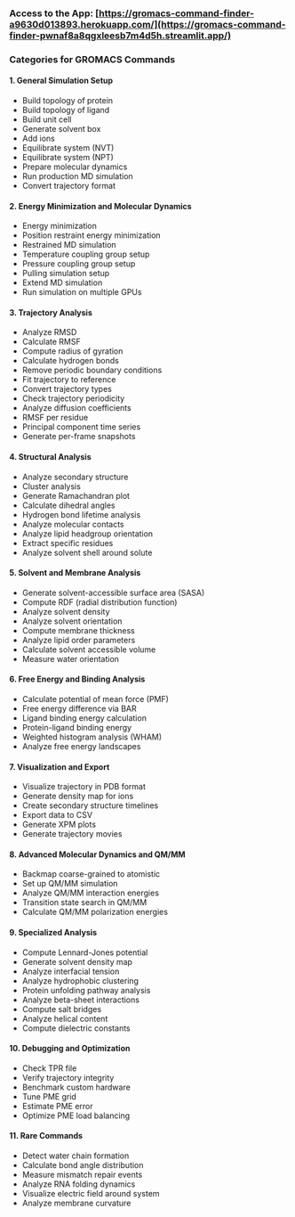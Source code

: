 ### Access to the App: [https://gromacs-command-finder-a9630d013893.herokuapp.com/](https://gromacs-command-finder-pwnaf8a8qgxleesb7m4d5h.streamlit.app/)



### **Categories for GROMACS Commands**

#### **1. General Simulation Setup**
- Build topology of protein
- Build topology of ligand
- Build unit cell
- Generate solvent box
- Add ions
- Equilibrate system (NVT)
- Equilibrate system (NPT)
- Prepare molecular dynamics
- Run production MD simulation
- Convert trajectory format

#### **2. Energy Minimization and Molecular Dynamics**
- Energy minimization
- Position restraint energy minimization
- Restrained MD simulation
- Temperature coupling group setup
- Pressure coupling group setup
- Pulling simulation setup
- Extend MD simulation
- Run simulation on multiple GPUs

#### **3. Trajectory Analysis**
- Analyze RMSD
- Calculate RMSF
- Compute radius of gyration
- Calculate hydrogen bonds
- Remove periodic boundary conditions
- Fit trajectory to reference
- Convert trajectory types
- Check trajectory periodicity
- Analyze diffusion coefficients
- RMSF per residue
- Principal component time series
- Generate per-frame snapshots

#### **4. Structural Analysis**
- Analyze secondary structure
- Cluster analysis
- Generate Ramachandran plot
- Calculate dihedral angles
- Hydrogen bond lifetime analysis
- Analyze molecular contacts
- Analyze lipid headgroup orientation
- Extract specific residues
- Analyze solvent shell around solute

#### **5. Solvent and Membrane Analysis**
- Generate solvent-accessible surface area (SASA)
- Compute RDF (radial distribution function)
- Analyze solvent density
- Analyze solvent orientation
- Compute membrane thickness
- Analyze lipid order parameters
- Calculate solvent accessible volume
- Measure water orientation

#### **6. Free Energy and Binding Analysis**
- Calculate potential of mean force (PMF)
- Free energy difference via BAR
- Ligand binding energy calculation
- Protein-ligand binding energy
- Weighted histogram analysis (WHAM)
- Analyze free energy landscapes

#### **7. Visualization and Export**
- Visualize trajectory in PDB format
- Generate density map for ions
- Create secondary structure timelines
- Export data to CSV
- Generate XPM plots
- Generate trajectory movies

#### **8. Advanced Molecular Dynamics and QM/MM**
- Backmap coarse-grained to atomistic
- Set up QM/MM simulation
- Analyze QM/MM interaction energies
- Transition state search in QM/MM
- Calculate QM/MM polarization energies

#### **9. Specialized Analysis**
- Compute Lennard-Jones potential
- Generate solvent density map
- Analyze interfacial tension
- Analyze hydrophobic clustering
- Protein unfolding pathway analysis
- Analyze beta-sheet interactions
- Compute salt bridges
- Analyze helical content
- Compute dielectric constants

#### **10. Debugging and Optimization**
- Check TPR file
- Verify trajectory integrity
- Benchmark custom hardware
- Tune PME grid
- Estimate PME error
- Optimize PME load balancing

#### **11. Rare Commands**
- Detect water chain formation
- Calculate bond angle distribution
- Measure mismatch repair events
- Analyze RNA folding dynamics
- Visualize electric field around system
- Analyze membrane curvature
